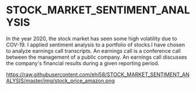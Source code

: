 # STOCK_MARKET_SENTIMENT_ANALYSIS
In the year 2020, the stock market has seen some high volatility due to COV-19. I applied sentiment analysis to a portfolio of stocks.I have chosen to analyze earnings call transcripts. An earnings call is a conference call between the management of a public company. An earnings call discusses the company's financial results during a given reporting period. 

https://raw.githubusercontent.com/ehi58/STOCK_MARKET_SENTIMENT_ANALYSIS/master/img/stock_price_amazon.png
